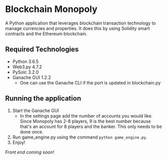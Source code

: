 # Blockchain Monopoly
A Python application that leverages blockchain transaction technology to manage currencies and properties. It does this by using Solidity smart contracts and the Ethereum blockchain.

## Required Technologies
- Python 3.6.5
- Web3.py 4.7.2 
- PySolc 3.2.0
- Ganache GUI 1.2.2 
  - One can use the Ganache CLI if the port is updated in blockchain.py

## Running the application
1. Start the Ganache GUI
    - In the settings page add the number of accounts you would like. Since Monopoly has 2-8 players, 9 is the best number because that's an account for 8 players and the banker. This only needs to be done once.
2. Run game_engine.py using the command `python game_engine.py`.
3. Enjoy!

*Front end coming soon!*
